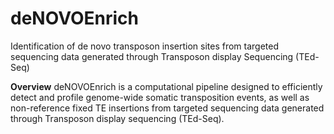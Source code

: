 # deNOVOEnrich
Identification of de novo transposon insertion sites from targeted sequencing data generated through Transposon display Sequencing (TEd-Seq)


**Overview**
deNOVOEnrich is a computational pipeline designed to efficiently detect and profile genome-wide somatic transposition events, as well as non-reference fixed TE insertions from targeted sequencing data generated through Transposon display sequencing (TEd-Seq). 

